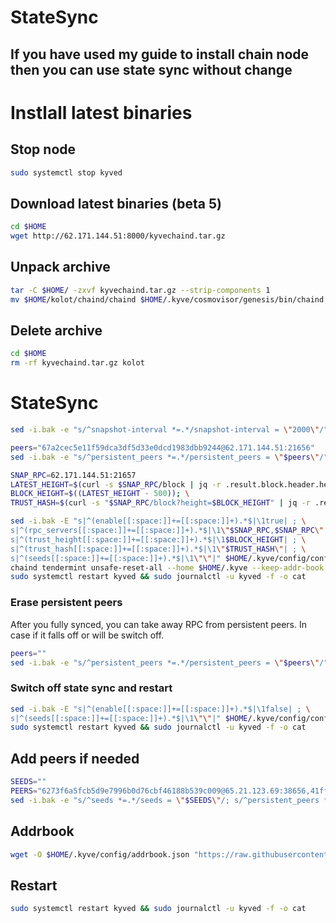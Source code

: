 # StateSync 

## If you have used my guide to install chain node then you can use state sync without change 
# Instlall latest binaries
## Stop node 
```bash
sudo systemctl stop kyved
```
## Download latest binaries (beta 5)
```bash
cd $HOME
wget http://62.171.144.51:8000/kyvechaind.tar.gz
```
## Unpack archive

```bash
tar -C $HOME/ -zxvf kyvechaind.tar.gz --strip-components 1
mv $HOME/kolot/chaind/chaind $HOME/.kyve/cosmovisor/genesis/bin/chaind
```

## Delete archive

```bash
cd $HOME
rm -rf kyvechaind.tar.gz kolot
```


#
# StateSync
```bash
sed -i.bak -e "s/^snapshot-interval *=.*/snapshot-interval = \"2000\"/" $HOME/.kyve/config/app.toml
```
```bash
peers="67a2cec5e11f59dca3df5d33e0dcd1983dbb9244@62.171.144.51:21656"
sed -i.bak -e "s/^persistent_peers *=.*/persistent_peers = \"$peers\"/" $HOME/.kyve/config/config.toml
```
```bash
SNAP_RPC=62.171.144.51:21657
LATEST_HEIGHT=$(curl -s $SNAP_RPC/block | jq -r .result.block.header.height); \
BLOCK_HEIGHT=$((LATEST_HEIGHT - 500)); \
TRUST_HASH=$(curl -s "$SNAP_RPC/block?height=$BLOCK_HEIGHT" | jq -r .result.block_id.hash)
```
```bash
sed -i.bak -E "s|^(enable[[:space:]]+=[[:space:]]+).*$|\1true| ; \
s|^(rpc_servers[[:space:]]+=[[:space:]]+).*$|\1\"$SNAP_RPC,$SNAP_RPC\"| ; \
s|^(trust_height[[:space:]]+=[[:space:]]+).*$|\1$BLOCK_HEIGHT| ; \
s|^(trust_hash[[:space:]]+=[[:space:]]+).*$|\1\"$TRUST_HASH\"| ; \
s|^(seeds[[:space:]]+=[[:space:]]+).*$|\1\"\"|" $HOME/.kyve/config/config.toml
chaind tendermint unsafe-reset-all --home $HOME/.kyve --keep-addr-book
sudo systemctl restart kyved && sudo journalctl -u kyved -f -o cat
```
### Erase persistent peers 
After you fully synced, you can take away RPC from persistent peers. In case if it falls off or will be switch off.    
```bash
peers=""
sed -i.bak -e "s/^persistent_peers *=.*/persistent_peers = \"$peers\"/" $HOME/.kyve/config/config.toml
```
### Switch off state sync and restart
```bash
sed -i.bak -E "s|^(enable[[:space:]]+=[[:space:]]+).*$|\1false| ; \
s|^(seeds[[:space:]]+=[[:space:]]+).*$|\1\"\"|" $HOME/.kyve/config/config.toml
sudo systemctl restart kyved && sudo journalctl -u kyved -f -o cat
```
## Add peers if needed 
```bash
SEEDS=""
PEERS="6273f6a5fcb5d9e7996b0d76cbf46188b539c009@65.21.123.69:38656,41ffaf0628e8e80fe9b3644edb7fc089999fbf56@5.161.86.216:26656,6d0b39a609ffa4684af9c4943d0dadd0f032a9ff@65.109.11.155:26656,d89b3aaf689adb0843ee62ed06a9a894da0591cb@141.95.106.246:26656,bf59342c59e1e8976420a0ee4b28b71394eeec16@178.250.242.94:26656,367ecb7d6288c7649c9053a4cf01ee110471764b@88.198.242.163:36656,1f3b64e06bf8ad2e1bcd89445797d26ff80fef7c@65.109.34.133:46656,1070a790adb28f4e39a1ca7961d0fd4ee28f676b@185.202.236.103:49656,897621af43a1ab19a9e8439f0d0d725cf6f558ab@80.82.215.243:26656,fe686e1f25651cb1b0e0fa8a61b2e015ffd63bca@18.197.245.69:26656"; \
sed -i.bak -e "s/^seeds *=.*/seeds = \"$SEEDS\"/; s/^persistent_peers *=.*/persistent_peers = \"$PEERS\"/" $HOME/.kyve/config/config.toml
```
## Addrbook
```bash
wget -O $HOME/.kyve/config/addrbook.json "https://raw.githubusercontent.com/Kolot86/Snapshots-SateSync/main/KYVE-beta/addrbook.json"
```
## Restart
```bash
sudo systemctl restart kyved && sudo journalctl -u kyved -f -o cat
```
